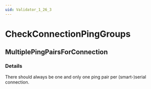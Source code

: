 ```yaml
---
uid: Validator_1_26_3
---
```


# CheckConnectionPingGroups

## MultiplePingPairsForConnection

<!-- Description, Properties, ... sections are auto-generated. -->
<!-- REPLACE ME AUTO-GENERATION -->

### Details

There should always be one and only one ping pair per (smart-)serial connection.

<!-- Uncomment to add example code -->
<!--### Example code-->
